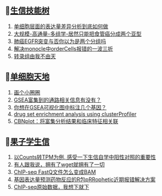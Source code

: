 ## 📝[生信技能树](https://github.com/ixxmu/mp_duty/issues?q=label%3A%E7%94%9F%E4%BF%A1%E6%8A%80%E8%83%BD%E6%A0%91+is%3Aclosed)
<!-- 1issueTable -->

1. [单细胞层面的表达量差异分析到底如何做](https://github.com/ixxmu/mp_duty/issues/2802) 
2. [大规模-高通量-多组学-居然只能把食管癌分成两个亚型](https://github.com/ixxmu/mp_duty/issues/2801) 
3. [肺癌EGFR突变与否你以为是两个分组吗](https://github.com/ixxmu/mp_duty/issues/2763) 
4. [解决monocle中orderCells报错的一波三折](https://github.com/ixxmu/mp_duty/issues/2762) 
5. [转录组由我不由天](https://github.com/ixxmu/mp_duty/issues/2743) 
<!-- 1issueTable -->
## 📝[单细胞天地](https://github.com/ixxmu/mp_duty/issues?q=label%3A%E5%8D%95%E7%BB%86%E8%83%9E%E5%A4%A9%E5%9C%B0+is%3Aclosed)
<!-- 2issueTable -->

1. [画个小圈圈](https://github.com/ixxmu/mp_duty/issues/2764) 
2. [GSEA富集到的通路相关信息有没有？](https://github.com/ixxmu/mp_duty/issues/2735) 
3. [你想在GSEA可视化图中标注几个基因？](https://github.com/ixxmu/mp_duty/issues/2648) 
4. [drug set enrichment analysis using clusterProfiler](https://github.com/ixxmu/mp_duty/issues/2626) 
5. [CBNplot：将富集分析结果和临床特征相关联](https://github.com/ixxmu/mp_duty/issues/2614) 
<!-- 2issueTable -->

## 📝[果子学生信](https://github.com/ixxmu/mp_duty/issues?q=label%3A%E6%9E%9C%E5%AD%90%E5%AD%A6%E7%94%9F%E4%BF%A1+is%3Aclosed)
<!-- 3issueTable -->

1. [以Counts转TPM为例, 感受一下生信自学中阳性对照的重要性](https://github.com/ixxmu/mp_duty/issues/2738) 
2. [有人跟我说，拥有了wget就拥有了一切](https://github.com/ixxmu/mp_duty/issues/2730) 
3. [ChIP-seq FastQ文件怎么变成BAM](https://github.com/ixxmu/mp_duty/issues/2714) 
4. [基因表达量预测药物反应的R包pRRophetic近期报错解决方案](https://github.com/ixxmu/mp_duty/issues/2691) 
5. [ChIP-seq原始数据，我想下就下](https://github.com/ixxmu/mp_duty/issues/2650) 
<!-- 3issueTable -->
